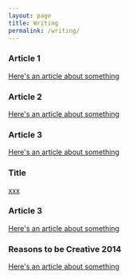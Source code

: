 ```yaml
---
layout: page
title: Writing
permalink: /writing/
---
```


### Article 1
[Here's an article about something]()


### Article 2
[Here's an article about something]()


### Article 3
[Here's an article about something]()


### Title
[xxx]()

### Article 3
[Here's an article about something]()


### Reasons to be Creative 2014
[Here's an article about something]()
